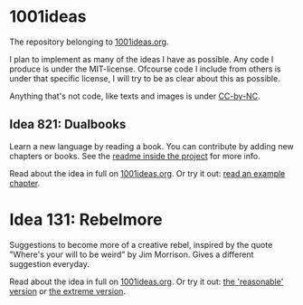 # 1001ideas
The repository belonging to [1001ideas.org](http://www.1001ideas.org).

I plan to implement as many of the ideas I have as possible. Any code I produce is under the MIT-license. Ofcourse code I include from others is under that specific license, I will try to be as clear about this as possible.

Anything that's not code, like texts and images is under [CC-by-NC](https://creativecommons.org/licenses/by-nc/2.5/).

## Idea 821: Dualbooks
Learn a new language by reading a book. You can contribute by adding new chapters or books. See the [readme inside the project](dualbook/about.md) for more info.

Read about the idea in full on [1001ideas.org](http://1001ideas.org/history/2016/11/09/821-dualbook/).
Or try it out: [read an example chapter](http://1001ideas.org/implementations/dualbook/).

# Idea 131: Rebelmore
Suggestions to become more of a creative rebel, inspired by the quote "Where's your will to be weird" by Jim Morrison. Gives a different suggestion everyday.

Read about the idea in full on [1001ideas.org](http://1001ideas.org/history/2018/02/21/131-rebelmore/).
Or try it out: [the 'reasonable' version](http://1001ideas.org/implementations/rebelmore/index.html) or [the extreme version](http://1001ideas.org/implementations/rebelmore/naughty.html).
